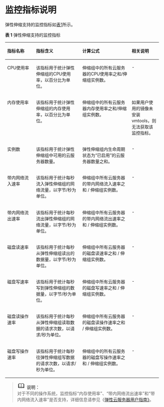 # 监控指标说明<a name="ZH-CN_TOPIC_0108337598"></a>

弹性伸缩支持的监控指标如[表1](#zh-cn_topic_0042018317_table57136275115435)所示。

**表 1**  弹性伸缩支持的监控指标

<a name="zh-cn_topic_0042018317_table57136275115435"></a>
<table><thead align="left"><tr id="zh-cn_topic_0042018317_row26323242"><th class="cellrowborder" valign="top" width="18.740000000000002%" id="mcps1.2.5.1.1"><p id="zh-cn_topic_0042018317_p51807830"><a name="zh-cn_topic_0042018317_p51807830"></a><a name="zh-cn_topic_0042018317_p51807830"></a>指标名称</p>
</th>
<th class="cellrowborder" valign="top" width="30.11%" id="mcps1.2.5.1.2"><p id="zh-cn_topic_0042018317_p35684727"><a name="zh-cn_topic_0042018317_p35684727"></a><a name="zh-cn_topic_0042018317_p35684727"></a>指标含义</p>
</th>
<th class="cellrowborder" valign="top" width="32.09%" id="mcps1.2.5.1.3"><p id="zh-cn_topic_0042018317_p51782583"><a name="zh-cn_topic_0042018317_p51782583"></a><a name="zh-cn_topic_0042018317_p51782583"></a>计算公式</p>
</th>
<th class="cellrowborder" valign="top" width="19.06%" id="mcps1.2.5.1.4"><p id="zh-cn_topic_0042018317_p47235721105619"><a name="zh-cn_topic_0042018317_p47235721105619"></a><a name="zh-cn_topic_0042018317_p47235721105619"></a>相关说明</p>
</th>
</tr>
</thead>
<tbody><tr id="zh-cn_topic_0042018317_row33639718"><td class="cellrowborder" valign="top" width="18.740000000000002%" headers="mcps1.2.5.1.1 "><p id="zh-cn_topic_0042018317_p40462633"><a name="zh-cn_topic_0042018317_p40462633"></a><a name="zh-cn_topic_0042018317_p40462633"></a>CPU使用率</p>
</td>
<td class="cellrowborder" valign="top" width="30.11%" headers="mcps1.2.5.1.2 "><p id="zh-cn_topic_0042018317_p56247849"><a name="zh-cn_topic_0042018317_p56247849"></a><a name="zh-cn_topic_0042018317_p56247849"></a>该指标用于统计弹性伸缩组的CPU使用率，以百分比为单位。</p>
</td>
<td class="cellrowborder" valign="top" width="32.09%" headers="mcps1.2.5.1.3 "><p id="zh-cn_topic_0042018317_p10495806"><a name="zh-cn_topic_0042018317_p10495806"></a><a name="zh-cn_topic_0042018317_p10495806"></a>伸缩组中的所有云服务器的CPU使用率之和/伸缩组实例数。</p>
</td>
<td class="cellrowborder" valign="top" width="19.06%" headers="mcps1.2.5.1.4 "><p id="zh-cn_topic_0042018317_p888164105619"><a name="zh-cn_topic_0042018317_p888164105619"></a><a name="zh-cn_topic_0042018317_p888164105619"></a>-</p>
</td>
</tr>
<tr id="zh-cn_topic_0042018317_row27353390"><td class="cellrowborder" valign="top" width="18.740000000000002%" headers="mcps1.2.5.1.1 "><p id="zh-cn_topic_0042018317_p1032124"><a name="zh-cn_topic_0042018317_p1032124"></a><a name="zh-cn_topic_0042018317_p1032124"></a>内存使用率</p>
</td>
<td class="cellrowborder" valign="top" width="30.11%" headers="mcps1.2.5.1.2 "><p id="zh-cn_topic_0042018317_p16493259"><a name="zh-cn_topic_0042018317_p16493259"></a><a name="zh-cn_topic_0042018317_p16493259"></a>该指标用于统计弹性伸缩组的内存使用率，以百分比为单位。</p>
</td>
<td class="cellrowborder" valign="top" width="32.09%" headers="mcps1.2.5.1.3 "><p id="zh-cn_topic_0042018317_p32789387"><a name="zh-cn_topic_0042018317_p32789387"></a><a name="zh-cn_topic_0042018317_p32789387"></a>伸缩组中的所有云服务器内存使用率之和/伸缩组实例数。</p>
</td>
<td class="cellrowborder" valign="top" width="19.06%" headers="mcps1.2.5.1.4 "><p id="zh-cn_topic_0042018317_p4832464105619"><a name="zh-cn_topic_0042018317_p4832464105619"></a><a name="zh-cn_topic_0042018317_p4832464105619"></a>如果用户使用的镜像未安装vmtools，则无法获取该监控指标。</p>
</td>
</tr>
<tr id="zh-cn_topic_0042018317_row26669028"><td class="cellrowborder" valign="top" width="18.740000000000002%" headers="mcps1.2.5.1.1 "><p id="zh-cn_topic_0042018317_p63671394104552"><a name="zh-cn_topic_0042018317_p63671394104552"></a><a name="zh-cn_topic_0042018317_p63671394104552"></a>实例数</p>
</td>
<td class="cellrowborder" valign="top" width="30.11%" headers="mcps1.2.5.1.2 "><p id="zh-cn_topic_0042018317_p30149174143433"><a name="zh-cn_topic_0042018317_p30149174143433"></a><a name="zh-cn_topic_0042018317_p30149174143433"></a>该指标用于统计弹性伸缩组中可用的云服务器数量。</p>
</td>
<td class="cellrowborder" valign="top" width="32.09%" headers="mcps1.2.5.1.3 "><p id="zh-cn_topic_0042018317_p20374254"><a name="zh-cn_topic_0042018317_p20374254"></a><a name="zh-cn_topic_0042018317_p20374254"></a>弹性伸缩组内生命周期状态为“已启用”的云服务器数量之和。</p>
</td>
<td class="cellrowborder" valign="top" width="19.06%" headers="mcps1.2.5.1.4 "><p id="zh-cn_topic_0042018317_p55885300105619"><a name="zh-cn_topic_0042018317_p55885300105619"></a><a name="zh-cn_topic_0042018317_p55885300105619"></a>-</p>
</td>
</tr>
<tr id="zh-cn_topic_0042018317_row49150562"><td class="cellrowborder" valign="top" width="18.740000000000002%" headers="mcps1.2.5.1.1 "><p id="zh-cn_topic_0042018317_p21772565"><a name="zh-cn_topic_0042018317_p21772565"></a><a name="zh-cn_topic_0042018317_p21772565"></a>带内网络流入速率</p>
</td>
<td class="cellrowborder" valign="top" width="30.11%" headers="mcps1.2.5.1.2 "><p id="zh-cn_topic_0042018317_p18747312"><a name="zh-cn_topic_0042018317_p18747312"></a><a name="zh-cn_topic_0042018317_p18747312"></a>该指标用于统计每秒流入弹性伸缩组的网络流量，以字节/秒为单位。</p>
</td>
<td class="cellrowborder" valign="top" width="32.09%" headers="mcps1.2.5.1.3 "><p id="zh-cn_topic_0042018317_p57678784"><a name="zh-cn_topic_0042018317_p57678784"></a><a name="zh-cn_topic_0042018317_p57678784"></a>伸缩组中所有云服务器的带内网络流入速率之和 / 伸缩组实例数。</p>
</td>
<td class="cellrowborder" valign="top" width="19.06%" headers="mcps1.2.5.1.4 "><p id="zh-cn_topic_0042018317_p30415481105619"><a name="zh-cn_topic_0042018317_p30415481105619"></a><a name="zh-cn_topic_0042018317_p30415481105619"></a>-</p>
</td>
</tr>
<tr id="zh-cn_topic_0042018317_row49347015"><td class="cellrowborder" valign="top" width="18.740000000000002%" headers="mcps1.2.5.1.1 "><p id="zh-cn_topic_0042018317_p37685299"><a name="zh-cn_topic_0042018317_p37685299"></a><a name="zh-cn_topic_0042018317_p37685299"></a>带内网络流出速率</p>
</td>
<td class="cellrowborder" valign="top" width="30.11%" headers="mcps1.2.5.1.2 "><p id="zh-cn_topic_0042018317_p32610412"><a name="zh-cn_topic_0042018317_p32610412"></a><a name="zh-cn_topic_0042018317_p32610412"></a>该指标用于统计每秒流出弹性伸缩组的网络流量，以字节/秒为单位。</p>
</td>
<td class="cellrowborder" valign="top" width="32.09%" headers="mcps1.2.5.1.3 "><p id="zh-cn_topic_0042018317_p13858403"><a name="zh-cn_topic_0042018317_p13858403"></a><a name="zh-cn_topic_0042018317_p13858403"></a>伸缩组中所有云服务器的带内网络流出速率之和 / 伸缩组实例数。</p>
</td>
<td class="cellrowborder" valign="top" width="19.06%" headers="mcps1.2.5.1.4 "><p id="zh-cn_topic_0042018317_p47734919105619"><a name="zh-cn_topic_0042018317_p47734919105619"></a><a name="zh-cn_topic_0042018317_p47734919105619"></a>-</p>
</td>
</tr>
<tr id="zh-cn_topic_0042018317_row49585291175830"><td class="cellrowborder" valign="top" width="18.740000000000002%" headers="mcps1.2.5.1.1 "><p id="zh-cn_topic_0042018317_p1411176318214"><a name="zh-cn_topic_0042018317_p1411176318214"></a><a name="zh-cn_topic_0042018317_p1411176318214"></a>磁盘读速率</p>
</td>
<td class="cellrowborder" valign="top" width="30.11%" headers="mcps1.2.5.1.2 "><p id="zh-cn_topic_0042018317_p220213918214"><a name="zh-cn_topic_0042018317_p220213918214"></a><a name="zh-cn_topic_0042018317_p220213918214"></a><span>该指标用于统计每秒从</span>弹性伸缩组<span>读出的数据量，以字节</span><span>/秒为单位。</span></p>
</td>
<td class="cellrowborder" valign="top" width="32.09%" headers="mcps1.2.5.1.3 "><p id="zh-cn_topic_0042018317_p13671465175830"><a name="zh-cn_topic_0042018317_p13671465175830"></a><a name="zh-cn_topic_0042018317_p13671465175830"></a>伸缩组中所有云服务器的磁盘读速率之和 / 伸缩组实例数。</p>
</td>
<td class="cellrowborder" valign="top" width="19.06%" headers="mcps1.2.5.1.4 "><p id="zh-cn_topic_0042018317_p41323205105619"><a name="zh-cn_topic_0042018317_p41323205105619"></a><a name="zh-cn_topic_0042018317_p41323205105619"></a>-</p>
</td>
</tr>
<tr id="zh-cn_topic_0042018317_row34742176175835"><td class="cellrowborder" valign="top" width="18.740000000000002%" headers="mcps1.2.5.1.1 "><p id="zh-cn_topic_0042018317_p4424835218214"><a name="zh-cn_topic_0042018317_p4424835218214"></a><a name="zh-cn_topic_0042018317_p4424835218214"></a>磁盘写速率</p>
</td>
<td class="cellrowborder" valign="top" width="30.11%" headers="mcps1.2.5.1.2 "><p id="zh-cn_topic_0042018317_p2734677318214"><a name="zh-cn_topic_0042018317_p2734677318214"></a><a name="zh-cn_topic_0042018317_p2734677318214"></a><span>该指标用于统计每秒写到</span>弹性伸缩组的<span>数据量，以字节</span><span>/</span><span>秒</span><span>为单位。</span></p>
</td>
<td class="cellrowborder" valign="top" width="32.09%" headers="mcps1.2.5.1.3 "><p id="zh-cn_topic_0042018317_p40425551175835"><a name="zh-cn_topic_0042018317_p40425551175835"></a><a name="zh-cn_topic_0042018317_p40425551175835"></a>伸缩组中所有云服务器的磁盘写速率之和 / 伸缩组实例数。</p>
</td>
<td class="cellrowborder" valign="top" width="19.06%" headers="mcps1.2.5.1.4 "><p id="zh-cn_topic_0042018317_p58845275105619"><a name="zh-cn_topic_0042018317_p58845275105619"></a><a name="zh-cn_topic_0042018317_p58845275105619"></a>-</p>
</td>
</tr>
<tr id="zh-cn_topic_0042018317_row18531428175847"><td class="cellrowborder" valign="top" width="18.740000000000002%" headers="mcps1.2.5.1.1 "><p id="zh-cn_topic_0042018317_p3630726418214"><a name="zh-cn_topic_0042018317_p3630726418214"></a><a name="zh-cn_topic_0042018317_p3630726418214"></a>磁盘读操作速率</p>
</td>
<td class="cellrowborder" valign="top" width="30.11%" headers="mcps1.2.5.1.2 "><p id="zh-cn_topic_0042018317_p5520727618214"><a name="zh-cn_topic_0042018317_p5520727618214"></a><a name="zh-cn_topic_0042018317_p5520727618214"></a>该指标用于统计每秒从弹性伸缩组读取数据的请求次数，以请求/秒为单位。</p>
</td>
<td class="cellrowborder" valign="top" width="32.09%" headers="mcps1.2.5.1.3 "><p id="zh-cn_topic_0042018317_p54179325175847"><a name="zh-cn_topic_0042018317_p54179325175847"></a><a name="zh-cn_topic_0042018317_p54179325175847"></a>伸缩组中所有云服务器的磁盘读操作速率之和 / 伸缩组实例数。</p>
</td>
<td class="cellrowborder" valign="top" width="19.06%" headers="mcps1.2.5.1.4 "><p id="zh-cn_topic_0042018317_p1737970105619"><a name="zh-cn_topic_0042018317_p1737970105619"></a><a name="zh-cn_topic_0042018317_p1737970105619"></a>-</p>
</td>
</tr>
<tr id="zh-cn_topic_0042018317_row32523856175914"><td class="cellrowborder" valign="top" width="18.740000000000002%" headers="mcps1.2.5.1.1 "><p id="zh-cn_topic_0042018317_p4789499918214"><a name="zh-cn_topic_0042018317_p4789499918214"></a><a name="zh-cn_topic_0042018317_p4789499918214"></a>磁盘写操作速率</p>
</td>
<td class="cellrowborder" valign="top" width="30.11%" headers="mcps1.2.5.1.2 "><p id="zh-cn_topic_0042018317_p5428973118214"><a name="zh-cn_topic_0042018317_p5428973118214"></a><a name="zh-cn_topic_0042018317_p5428973118214"></a>该指标用于统计每秒往弹性伸缩组写数据的请求次数，以请求/秒为单位。</p>
</td>
<td class="cellrowborder" valign="top" width="32.09%" headers="mcps1.2.5.1.3 "><p id="zh-cn_topic_0042018317_p56820153175914"><a name="zh-cn_topic_0042018317_p56820153175914"></a><a name="zh-cn_topic_0042018317_p56820153175914"></a>伸缩组中的所有云服务器的磁盘写操作速率之和 / 伸缩组实例数。</p>
</td>
<td class="cellrowborder" valign="top" width="19.06%" headers="mcps1.2.5.1.4 "><p id="zh-cn_topic_0042018317_p6557873105619"><a name="zh-cn_topic_0042018317_p6557873105619"></a><a name="zh-cn_topic_0042018317_p6557873105619"></a>-</p>
</td>
</tr>
</tbody>
</table>

>![](public_sys-resources/icon-note.gif) **说明：**   
>对于不同的操作系统，监控指标“内存使用率”、“带内网络流出速率”和“带内网络流入速率”是否支持，详细信息请参见《[弹性云服务器用户指南》](http://support.huaweicloud.com/usermanual-ecs/zh-cn_topic_0030911465.html)。  

